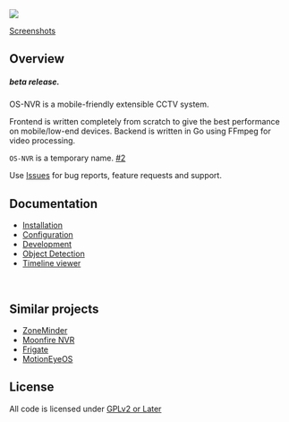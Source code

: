 <img src="https://gitlab.com/osnvr/os-nvr-assets/-/raw/master/screenshots/readme.png">

[Screenshots](https://gitlab.com/osnvr/os-nvr_assets/-/tree/master/screenshots)

## Overview

##### beta release.

OS-NVR is a mobile-friendly extensible CCTV system.

Frontend is written completely from scratch to give the best performance on mobile/low-end devices. Backend is written in Go using FFmpeg for video processing.

`OS-NVR` is a temporary name. [#2](https://gitlab.com/osnvr/os-nvr/-/issues/2)

Use [Issues]() for bug reports, feature requests and support.

## Documentation

- [Installation](./docs/1_Installation.md)
- [Configuration](./docs/2_Configuration.md)
- [Development](./docs/3_Development.md)
- [Object Detection](./addons/doods2/README.md)
- [Timeline viewer](./addons/timeline/README.md)

<br>

## Similar projects

- [ZoneMinder](https://github.com/ZoneMinder/ZoneMinder)
- [Moonfire NVR](https://github.com/scottlamb/moonfire-nvr)
- [Frigate](https://github.com/blakeblackshear/frigate)
- [Motion](https://github.com/Motion-Project/motion)[Eye](https://github.com/ccrisan/motioneye/)[OS](https://github.com/ccrisan/motioneyeos)

## License
All code is licensed under [GPLv2 or Later](LICENSE)